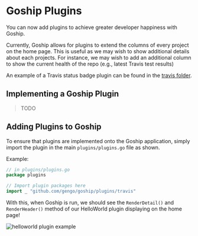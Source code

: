 # Goship Plugins

You can now add plugins to achieve greater developer happiness with Goship.

Currently, Goship allows for plugins to extend the columns of every project on the home page.
This is useful as we may wish to show additional details about each projects. For instance, we may wish to add an additional column to show the current health of the repo (e.g., latest Travis test results)

An example of a Travis status badge plugin can be found in the [travis folder](travis).

## Implementing a Goship Plugin

> TODO

## Adding Plugins to Goship

To ensure that plugins are implemented onto the Goship application, simply import the plugin in the main `plugins/plugins.go` file as shown.

Example:

```go
// in plugins/plugins.go
package plugins

// Import plugin packages here
import _ "github.com/gengo/goship/plugins/travis"

```

With this, when Goship is run, we should see the `RenderDetail()` and `RenderHeader()` method of our HelloWorld plugin displaying on the home page!

![helloworld plugin example](http://i.imgur.com/0r0yZGI.png)
